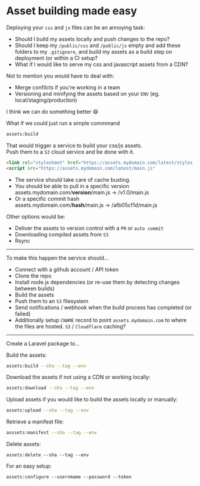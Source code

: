 # Asset building made easy


Deploying your `css` and `js` files can be  an annoying task:

- Should I build my assets locally and push changes to the repo?
- Should I keep my `/public/css` and `/public/js` empty and add these folders to my `.gitignore`, and build my assets as a build step on deployment (or within a CI setup?
- What if I would like to serve my css and javascript assets from a CDN?

Not to mention you would have to deal with:
- Merge confilcts if you're working in a team
- Versioning and minifying the assets based on your `ENV` (eg. local/staging/production)

I think we can do something better :smile:

What if we could just run a simple commmand

```bash
assets:build
```

That would trigger a service to build your css/js assets.  
Push them to a `S3` cloud service and be done with it. 

```html
<link rel="stylesheet" href="https://assets.mydomain.com/latest/styles.css">
<script src="https://assets.mydomain.com/latest/main.js"
```

- The service should take care of cache busting.
- You should be able to pull in a specific version  
assets.mydomain.com/**version**/main.js -> /v1.0/main.js
- Or a specific commit hash  
assets.mydomain.com/**hash**/main.js -> /afb05cf1d/main.js

Other options would be:
- Deliver the assets to version control with a `PR` or `auto commit`
- Downloading compiled assets from `S3`
- Rsync

<hr>

To make this happen the service should...

- Connect with a github account / API token
- Clone the repo
- Install node.js dependencies (or re-use them by detecting changes between builds)
- Build the assets
- Push them to an `S3` filesystem
- Send notifications / webhook when the build process has completed (or failed)
- Additionally setup `CNAME` record to point `assets.mydomain.com` to where the files are hosted. `S3` / `Cloudflare` caching?

<hr>

Create a Laravel package to...

Build the assets:

```bash
assets:build --sha --tag --env
```

Download the assets if not using a CDN or working locally:

```bash
assets:download --sha --tag --env
```

Upload assets if you would like to build the assets locally or manually:
```bash
assets:upload --sha --tag --env
```

Retrieve a manifest file:

```bash
asssets:manifest --sha --tag --env
```

Delete assets:

```
assets:delete --sha --tag --env
```

For an easy setup:

```
assets:configure --usernmame --password --token
```


